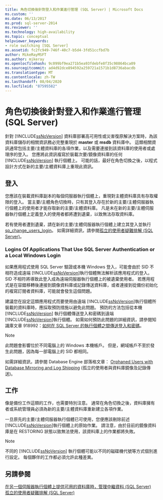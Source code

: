 ```yaml
---
title: 角色切換後針對登入和作業進行管理 (SQL Server) | Microsoft Docs
ms.custom: ''
ms.date: 06/13/2017
ms.prod: sql-server-2014
ms.reviewer: ''
ms.technology: high-availability
ms.topic: conceptual
helpviewer_keywords:
- role switching [SQL Server]
ms.assetid: fc2fc949-746f-40c7-b5d4-3fd51ccfbd7b
author: MikeRayMSFT
ms.author: mikeray
ms.openlocfilehash: 9c099bf9ea271b5ea93fdebfe8f35c98864bca09
ms.sourcegitcommit: ad4d92dce894592a259721a1571b1d8736abacdb
ms.translationtype: MT
ms.contentlocale: zh-TW
ms.lasthandoff: 08/04/2020
ms.locfileid: "87595582"
---
```

# <a name="management-of-logins-and-jobs-after-role-switching-sql-server"></a>角色切換後針對登入和作業進行管理 (SQL Server)
   針對 [!INCLUDE[ssNoVersion](../../includes/ssnoversion-md.md)] 資料庫部署高可用性或災害復原解決方案時，為該資料庫儲存的相關資訊務必完整重現於 **master** 或 **msdb** 資料庫中。 這類相關資訊通常包括主要/主體資料庫的各項作業，以及需要連接到該資料庫的使用者或處理序的登入。 您應將此資訊複寫於裝載次要/鏡像資料庫的任何 [!INCLUDE[ssNoVersion](../../includes/ssnoversion-md.md)] 執行個體上。 可能的話，最好在角色切換之後，以程式設計方式在新的主要/主體資料庫上重現此資訊。  
  
## <a name="logins"></a>登入  
 您應該在裝載資料庫副本的每個伺服器執行個體上，重現對主體資料庫具有存取權限的登入。 當主要/主體角色切換時，只有其登入存在於新的主要/主體伺服器執行個體上的使用者才能存取新的主要/主體資料庫。 凡是未在新的主要/主體伺服器執行個體上定義登入的使用者都將遭到遺棄，以致無法存取資料庫。  
  
 若有使用者遭到遺棄，請在新的主要/主體伺服器執行個體上建立其登入並執行 [sp_change_users_login](/sql/relational-databases/system-stored-procedures/sp-change-users-login-transact-sql)。 如需詳細資訊，請參閱[孤立的使用者疑難排解 &#40;SQL Server&#41;](troubleshoot-orphaned-users-sql-server.md)。  
  
###  <a name="logins-of-applications-that-use-sql-server-authentication-or-a-local-windows-login"></a><a name="SSauthentication"></a> Logins Of Applications That Use SQL Server Authentication or a Local Windows Login  
 如果應用程式使用 SQL Server 驗證或本機 Windows 登入，可能會由於 SID 不相符造成遠端 [!INCLUDE[ssNoVersion](../../includes/ssnoversion-md.md)]執行個體無法解析該應用程式的登入。 SID 不相符將導致此登入成為遠端伺服器執行個體上的被遺棄使用者。 若應用程式是在容錯移轉後連接到鏡像資料庫或記錄傳送資料庫，或者連接到從備份初始化的複寫訂閱者資料庫，可能就會發生這個問題。  
  
 建議您在設定這類應用程式而要使用由遠端 [!INCLUDE[ssNoVersion](../../includes/ssnoversion-md.md)]執行個體所裝載的資料庫時，應採取預防措施以避免此問題。 預防的方法包括從本機 [!INCLUDE[ssNoVersion](../../includes/ssnoversion-md.md)] 執行個體傳送登入和密碼到遠端 [!INCLUDE[ssNoVersion](../../includes/ssnoversion-md.md)]執行個體。 如需如何預防此問題的詳細資訊，請參閱知識庫文章 918992：[如何在 SQL Server 的執行個體之間傳送登入和密碼](https://support.microsoft.com/kb/918992/)。  
  
> [!NOTE]  
>  此問題會影響位於不同電腦上的 Windows 本機帳戶。 但是，網域帳戶不至於發生此問題，因為每一部電腦上的 SID 都相同。  
  
 如需詳細資訊，請參閱 Database Engine 部落格文章： [Orphaned Users with Database Mirroring and Log Shipping](https://blogs.msdn.com/b/sqlserverfaq/archive/2009/04/13/orphaned-users-with-database-mirroring-and-log-shipping.aspx) (孤立的使用者與資料庫鏡像及記錄傳送)。  
  
## <a name="jobs"></a>工作  
 像是備份工作這類的工作，也需要特別注意。 通常在角色切換之後，資料庫擁有者或系統管理員必須為新的主要/主體資料庫重新建立各項作業。  
  
 一旦原先的主要/主體伺服器執行個體已可使用，您便應該刪除前述 [!INCLUDE[ssNoVersion](../../includes/ssnoversion-md.md)]執行個體上的原始作業。 請注意，由於目前的鏡像資料庫是在 RESTORING 狀態以致無法使用，該資料庫上的作業都將失敗。  
  
> [!NOTE]  
>  不同的 [!INCLUDE[ssNoVersion](../../includes/ssnoversion-md.md)] 執行個體可能以不同的磁碟機代號等方式個別進行設定。 每個夥伴的工作都必須允許此種差異。  
  
## <a name="see-also"></a>另請參閱  
 [在另一個伺服器執行個體上提供可用的資料庫時，管理中繼資料 &#40;SQL Server&#41;](../../relational-databases/databases/manage-metadata-when-making-a-database-available-on-another-server.md)   
 [孤立的使用者疑難排解 &#40;SQL Server&#41;](troubleshoot-orphaned-users-sql-server.md)  
  
  
